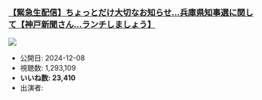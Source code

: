 ### [【緊急生配信】ちょっとだけ大切なお知らせ…兵庫県知事選に関して【神戸新聞さん…ランチしましょう】](https://www.youtube.com/watch?v=0P-1c-mn2mc)
[![](https://img.youtube.com/vi/0P-1c-mn2mc/sddefault.jpg)](https://www.youtube.com/watch?v=0P-1c-mn2mc)
-   公開日: 2024-12-08
-   視聴数: 1,293,109
-   **いいね数: 23,410**
-   出演者: 
